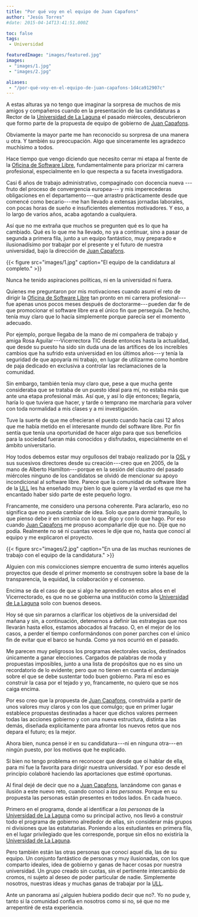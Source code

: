 ```yaml
---
title: "Por qué voy en el equipo de Juan Capafons"
author: "Jesús Torres"
#date: 2015-04-14T13:41:51.000Z

toc: false
tags:
 - Universidad

featuredImage: "images/featured.jpg" 
images:
 - "images/1.jpg" 
 - "images/2.jpg" 

aliases:
 - "/por-qué-voy-en-el-equipo-de-juan-capafons-1d4ca912907c"
---
```


A estas alturas ya no tengo que imaginar la sorpresa de muchos de mis amigos y compañeros cuando en la presentación de las candidaturas a Rector de la [Universidad de La Laguna](http://www.ull.es/) el pasado miércoles, descubrieron que formo parte de la propuesta de equipo de gobierno de [Juan Capafons](http://web.archive.org/web/20150415003659/http://www.capafons2015.es:80/).

Obviamente la mayor parte me han reconocido su sorpresa de una manera u otra.
Y también su preocupación.
Algo que sinceramente les agradezco muchísimo a todos.

Hace tiempo que vengo diciendo que necesito cerrar mi etapa al frente de la [Oficina de Software Libre](http://osl.ull.es/), fundamentalmente para priorizar mi carrera profesional, especialmente en lo que respecta a su faceta investigadora.

Casi 6 años de trabajo administrativo, compaginado con docencia nueva ---fruto del proceso de convergencia europea--- y mis imperecederas obligaciones en el departamento ---que arrastro prácticamente desde que comencé como becario--- me han llevado a extensas jornadas laborales, con pocas horas de sueño e insuficientes elementos motivadores.
Y eso, a lo largo de varios años, acaba agotando a cualquiera.

Así que no me extraña que muchos se pregunten qué es lo que ha cambiado.
Qué es lo que me ha llevado, no ya a continuar, sino a pasar de segunda a primera fila, junto a un equipo fantástico, muy preparado e ilusionadísimo por trabajar por el presente y el futuro de nuestra universidad, bajo la dirección de [Juan Capafons](http://web.archive.org/web/20150415003659/http://www.capafons2015.es:80/).

{{< figure src="images/1.jpg" caption="El equipo de la candidatura al completo." >}}

Nunca he tenido aspiraciones políticas, ni en la universidad ni fuera.

Quienes me preguntaron por mis motivaciones cuando asumí el reto de dirigir la [Oficina de Software Libre](http://osl.ull.es/) tan pronto en mi carrera profesional ---fue apenas unos pocos meses después de doctorarme--- pueden dar fe de que promocionar el software libre era el único fin que perseguía.
De hecho, tenía muy claro que lo hacía simplemente porque parecía ser el momento adecuado.

Por ejemplo, porque llegaba de la mano de mi compañera de trabajo y amiga Rosa Aguilar ---Vicerrectora TIC desde entonces hasta la actualidad, que desde su puesto ha sido sin duda una de las artífices de los increíbles cambios que ha sufrido esta universidad en los últimos años--- y tenía la seguridad de que apoyaría mi trabajo, en lugar de utilizarme como hombre de paja dedicado en exclusiva a controlar las reclamaciones de la comunidad.

Sin embargo, también tenía muy claro que, pese a que mucha gente consideraba que se trataba de un puesto ideal para mí, no estaba más que ante una etapa profesional más.
Así que, y así lo dije entonces; llegaría, haría lo que tuviera que hacer, y tarde o temprano me marcharía para volver con toda normalidad a mis clases y a mi investigación.

Tuve la suerte de que me ofrecieran el puesto cuando hacía casi 12 años que me había metido en el interesante mundo del software libre.
Por fin sentía que tenía una oportunidad de hacer algo para que sus beneficios para la sociedad fueran más conocidos y disfrutados, especialmente en el ámbito universitario.

Hoy todos debemos estar muy orgullosos del trabajo realizado por la [OSL](http://osl.ull.es/) y sus sucesivos directores desde su creación ---creo que en 2005, de la mano de Alberto Hamilton--- porque en la sesión del claustro del pasado miércoles ninguno de los candidatos se olvidó de mencionar su apoyo incondicional al software libre.
Parece que la comunidad de software libre de la [ULL](http://www.ull.es/) les ha enseñado muy bien lo que quiere y la verdad es que me ha encantado haber sido parte de este pequeño logro.

Francamente, me considero una persona coherente.
Para aclararlo, eso no significa que no pueda cambiar de idea.
Solo que para dormir tranquilo, lo que pienso debe ir en sintonía con lo que digo y con lo que hago.
Por eso cuando [Juan Capafons](http://web.archive.org/web/20150415003659/http://www.capafons2015.es:80/) me propuso acompañarle dije que no.
Dije que no podía.
Realmente no sé ni cuantas veces le dije que no, hasta que conocí al equipo y me explicaron el proyecto.

{{< figure src="images/2.jpg" caption="En una de las muchas reuniones de trabajo con el equipo de la candidatura." >}}

Alguien con mis convicciones siempre encuentra de sumo interés aquellos proyectos que desde el primer momento se construyen sobre la base de la transparencia, la equidad, la colaboración y el consenso.

Encima se da el caso de que si algo he aprendido en estos años en el Vicerrectorado, es que no se gobierna una institución como la [Universidad de La Laguna](http://www.ull.es/) solo con buenos deseos.

Hoy sé que sin pararnos a clarificar los objetivos de la universidad del mañana y sin, a continuación, detenernos a definir las estrategias que nos llevarán hasta ellos, estamos abocados al fracaso.
O, en el mejor de los casos, a perder el tiempo conformándonos con poner parches con el único fin de evitar que el barco se hunda.
Como ya nos ocurrió en el pasado.

Me parecen muy peligrosos los programas electorales vacíos, destinados únicamente a ganar elecciones.
Cargados de palabras de moda y propuestas imposibles, junto a una lista de propósitos que no es sino un recordatorio de lo evidente; pero que no tienen en cuenta el andamiaje sobre el que se debe sustentar todo buen gobierno.
Para mí eso es construir la casa por el tejado y yo, francamente, no quiero que se nos caiga encima.

Por eso creo que la propuesta de [Juan Capafons](http://web.archive.org/web/20150415003659/http://www.capafons2015.es:80/), construida a partir de unos valores muy claros y con los que comulgo; que en primer lugar establece propuestas destinadas a hacer que dichos valores permeen todas las acciones gobierno y con una nueva estructura, distinta a las demás, diseñada explicitamente para afrontar los nuevos retos que nos depara el futuro; es la mejor.

Ahora bien, nunca pensé ir en su candidatura ---ni en ninguna otra--- en ningún puesto, por los motivos que he explicado.

Si bien no tengo problema en reconocer que desde que oí hablar de ella, para mí fue la favorita para dirigir nuestra universidad.
Y por eso desde el principio colaboré haciendo las aportaciones que estimé oportunas.

Al final dejé de decir que no a [Juan Capafons](http://web.archive.org/web/20150415003659/http://www.capafons2015.es:80/), lanzándome con ganas e ilusión a este nuevo reto, cuando conocí a _las personas_.
Porque en su propuesta las personas están presentes en todos lados.
En cada hueco.

Primero en el programa, donde al identificar a _las personas_ de la [Universidad de La Laguna](http://www.ull.es/) como su principal activo, nos llevó a construir todo el programa de gobierno alrededor de ellas, sin considerar más grupos ni divisiones que las estatutarias.
Poniendo a los estudiantes en primera fila, en el lugar privilegiado que les corresponde, porque sin ellos no existiría la [Universidad de La Laguna](http://www.ull.es/).

Pero también están las otras personas que conocí aquel día, las de su equipo.
Un conjunto fantástico de personas y muy ilusionadas, con los que comparto ideales, idea de gobierno y ganas de hacer cosas por nuestra universidad.
Un grupo creado sin cuotas, sin el pertinente intercambio de cromos, ni sujeto al deseo de poder particular de nadie.
Simplemente nosotros, nuestras ideas y muchas ganas de trabajar por la [ULL](http://www.ull.es/).

Ante un panorama así ¿alguien hubiera podido decir que no?.
Yo no pude y, tanto si la comunidad confía en nosotros como si no, sé que no me arrepentiré de esta experiencia.
